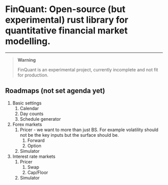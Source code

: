 # FinQuant: Open-source (but experimental) rust library for quantitative financial market modelling.

---
> **Warning**
>
> FinQuant is an experimental project, currently incomplete and not fit for production.

## Roadmaps (not set agenda yet)

1. Basic settings 
   1. Calendar
   2. Day counts
   3. Schedule generator
2. Forex markets
   1. Pricer - we want to more than just BS. For example volatility should not be the key inputs but the surface should be.
      1. Forward
      2. Option
   2. Simulator
3. Interest rate markets
   1. Pricer
      1. Swap
      2. Cap/Floor
   2. Simulator